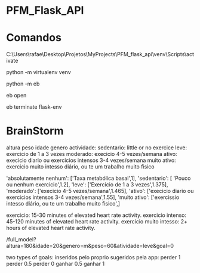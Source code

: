 # PFM_Flask_API


# Comandos 

C:\Users\rafae\Desktop\Projetos\MyProjects\PFM_flask_api\venv\Scripts\activate

python -m virtualenv venv

python -m eb

eb open

eb terminate flask-env

# BrainStorm

altura
peso
idade
genero
actividade:
	sedentario: little or no exercice
	leve: exercicio de 1 a 3 vezes
	moderado: execicio 4-5 vezes/semana
	ativo: execicio diario ou exercicios intensos 3-4 vezes/semana
	muito ativo: exercicio muito intesso diário, ou te um trabalho muito fisico 

'absolutamente nenhum': ['Taxa metabólica basal',1],
'sedentario': [ 'Pouco ou nenhum exercicio',1.2],
'leve': ['Exercicio de 1 a 3 vezes',1.375],
'moderado': ['execicio 4-5 vezes/semana',1.465],
'ativo': ['execicio diario ou exercicios intensos 3-4 vezes/semana',1.55],
'muito ativo': ['exercissio intesso diário, ou te um trabalho muito fisico',]

exercicio: 15-30 minutes of elevated heart rate activity.
exercicio intenso: 45-120 minutes of elevated heart rate activity.
exercicio muito intesso: 2+ hours of elevated heart rate activity.

/full_model?altura=180&idade=20&genero=m&peso=60&atividade=leve&goal=0

two types of goals:
	inseridos pelo proprio
	sugeridos pela app:
		perder 1
		perder 0.5
		perder 0
		ganhar 0.5
		ganhar 1
